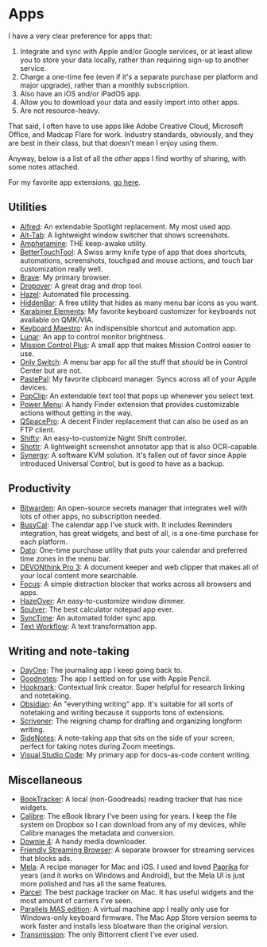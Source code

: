 # Apps

I have a very clear preference for apps that:

1. Integrate and sync with Apple and/or Google services, or at least allow you to store your data locally, rather than requiring sign-up to another service.
2. Charge a one-time fee (even if it's a separate purchase per platform and major upgrade), rather than a monthly subscription.
3. Also have an iOS and/or iPadOS app.
4. Allow you to download your data and easily import into other apps.
5. Are not resource-heavy.

That said, I often have to use apps like Adobe Creative Cloud, Microsoft Office, and Madcap Flare for work. Industry standards, obviously, and they are best in their class, but that doesn't mean I enjoy using them. 

Anyway, below is a list of all the *other* apps I find worthy of sharing, with some notes attached.

For my favorite app extensions, [go here](extensions.md).

## Utilities
* [Alfred](http://alfred.app): An extendable Spotlight replacement. My most used app.
* [Alt-Tab](https://alt-tab-macos.netlify.app/): A lightweight window switcher that shows screenshots.
* [Amphetamine](https://apps.apple.com/us/app/amphetamine/id937984704?mt=12): THE keep-awake utility.
* [BetterTouchTool](https://folivora.ai/): A Swiss army knife type of app that does shortcuts, automations, screenshots, touchpad and mouse actions, and touch bar customization really well.
* [Brave](http://brave.com): My primary browser.
* [Dropover](https://dropoverapp.com/): A great drag and drop tool.
* [Hazel](https://www.noodlesoft.com/): Automated file processing.
* [HiddenBar](https://github.com/dwarvesf/hidden): A free utility that hides as many menu bar icons as you want.
* [Karabiner Elements](https://karabiner-elements.pqrs.org/): My favorite keyboard customizer for keyboards not available on QMK/VIA.
* [Keyboard Maestro](https://www.keyboardmaestro.com/main/): An indispensible shortcut and automation app.
* [Lunar](https://lunar.fyi/): An app to control monitor brightness.
* [Mission Control Plus](https://www.fadel.io/missioncontrolplus): A small app that makes Mission Control easier to use.
* [Only Switch](https://github.com/jacklandrin/OnlySwitch): A menu bar app for all the stuff that *should* be in Control Center but are not.
* [PastePal](https://onmyway133.com/pastepal/): My favorite clipboard manager. Syncs across all of your Apple devices.
* [PopClip](https://www.popclip.app/): An extendable text tool that pops up whenever you select text.
* [Power Menu](https://fiplab.com/apps/power-menu-for-mac): A handy Finder extension that provides customizable actions without getting in the way.
* [QSpacePro](https://qspace.awehunt.com/en-us/index.html): A decent Finder replacement that can also be used as an FTP client.
* [Shifty](https://shifty.natethompson.io/en/): An easy-to-customize Night Shift controller.
* [Shottr](https://shottr.cc/): A lightweight screenshot annotator app that is also OCR-capable.
* [Synergy](https://symless.com/synergy): A software KVM solution. It's fallen out of favor since Apple introduced Universal Control, but is good to have as a backup.

## Productivity
* [Bitwarden](http://bitwarden.com): An open-source secrets manager that integrates well with lots of other apps, no subscription needed.
* [BusyCal](https://www.busymac.com/busycal/): The calendar app I've stuck with. It includes Reminders integration, has great widgets, and best of all, is a one-time purchase for each platform.
* [Dato](https://apps.apple.com/us/app/dato/id1470584107?mt=12): One-time purchase utility that puts your calendar and preferred time zones in the menu bar.
* [DEVONthink Pro 3](http://devontechnologies.com): A document keeper and web clipper that makes all of your local content more searchable.
* [Focus](https://heyfocus.com/): A simple distraction blocker that works across all browsers and apps.
* [HazeOver](https://hazeover.com/): An easy-to-customize window dimmer.
* [Soulver](https://soulver.app/): The best calculator notepad app ever.
* [SyncTime](https://desairem.com/wordpress/synctime/): An automated folder sync app.
* [Text Workflow](https://www.gtrigonakis.com/textworkflow): A text transformation app.

## Writing and note-taking
* [DayOne](http://dayoneapp.com): The journaling app I keep going back to.
* [Goodnotes](https://www.goodnotes.com/): The app I settled on for use with Apple Pencil.
* [Hookmark](https://hookproductivity.com/): Contextual link creator. Super helpful for research linking and notetaking.
* [Obsidian](https://obsidian.md/): An "everything writing" app. It's suitable for all sorts of notetaking and writing because it supports tons of extensions.
* [Scrivener](https://www.literatureandlatte.com/scrivener/overview): The reigning champ for drafting and organizing longform writing.
* [SideNotes](https://www.apptorium.com/sidenotes): A note-taking app that sits on the side of your screen, perfect for taking notes during Zoom meetings.
* [Visual Studio Code](https://code.visualstudio.com/): My primary app for docs-as-code content writing.

## Miscellaneous
* [BookTracker](https://booktrack.app/): A local (non-Goodreads) reading tracker that has nice widgets.
* [Calibre](https://calibre-ebook.com/): The eBook library I've been using for years. I keep the file system on Dropbox so I can download from any of my devices, while Calibre manages the metadata and conversion.
* [Downie 4](https://software.charliemonroe.net/downie/): A handy media downloader.
* [Friendly Streaming Browser](https://apps.apple.com/na/app/friendly-streaming-browser/id553245401?mt=12): A separate browser for streaming services that blocks ads.
* [Mela](https://mela.recipes/): A recipe manager for Mac and iOS. I used and loved [Paprika](https://www.paprikaapp.com/) for years (and it works on Windows and Android), but the Mela UI is just more polished and has all the same features.
* [Parcel](https://parcelapp.net/): The best package tracker on Mac. It has useful widgets and the most amount of carriers I've seen.
* [Parallels MAS edition](https://apps.apple.com/dk/app/parallels-desktop/id1085114709?mt=12): A virtual machine app I really only use for Windows-only keyboard firmware. The Mac App Store version seems to work faster and installs less bloatware than the original version.
* [Transmission](https://transmissionbt.com/): The only Bittorrent client I've ever used.